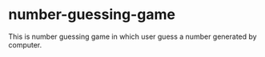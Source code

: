 # number-guessing-game
This is number guessing game in which user guess a number generated by computer.
